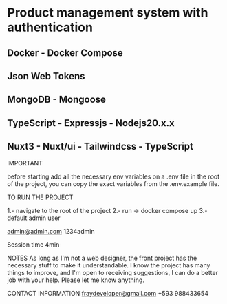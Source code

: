 # Product management system with authentication
## Docker - Docker Compose
## Json Web Tokens
## MongoDB - Mongoose
## TypeScript - Expressjs - Nodejs20.x.x
## Nuxt3 - Nuxt/ui - Tailwindcss - TypeScript

IMPORTANT

before starting add all the necessary env variables on a .env file in the root of the project, you can copy the exact variables from the .env.example file.

TO RUN THE PROJECT

1.- navigate to the root of the project
2.- run -> docker compose up
3.- default admin user

admin@admin.com
1234admin

Session time 4min

NOTES
As long as I'm not a web designer, the front project has the necessary stuff to make it understandable. I know the project has many things to improve, and I'm open to receiving suggestions, I can do a better job with your help. Please let me know anything.

CONTACT INFORMATION
fraydeveloper@gmail.com
+593 988433654
